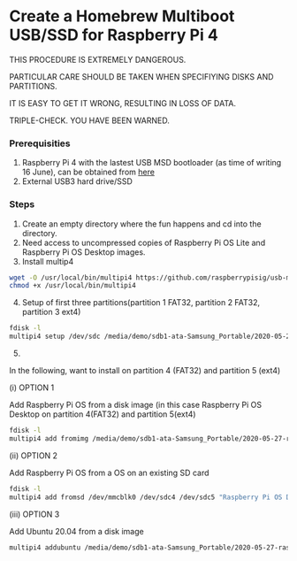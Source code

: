 # Create a Homebrew Multiboot USB/SSD for Raspberry Pi 4

THIS PROCEDURE IS EXTREMELY DANGEROUS. 

PARTICULAR CARE SHOULD BE TAKEN WHEN SPECIFIYING DISKS AND PARTITIONS.

IT IS EASY TO GET IT WRONG, RESULTING IN LOSS OF DATA. 

TRIPLE-CHECK. YOU HAVE BEEN WARNED.

### Prerequisities

1.  Raspberry Pi 4 with the lastest USB MSD bootloader (as time of writing 16 June), can be obtained from [here](https://github.com/raspberrypi/rpi-eeprom/blob/master/releases.md)
2. External USB3 hard drive/SSD

### Steps

1. Create an empty directory where the fun happens and cd into the directory.
2. Need access to uncompressed copies of Raspberry Pi OS Lite and Raspberry Pi OS Desktop images.
3. Install multip4 

```sh
wget -O /usr/local/bin/multipi4 https://github.com/raspberrypisig/usb-msd-raspberrypi-multios/raw/master/multipi4
chmod +x /usr/local/bin/multipi4
```

4. Setup of first three partitions(partition 1 FAT32, partition 2 FAT32, partition 3 ext4) 

```sh
fdisk -l
multipi4 setup /dev/sdc /media/demo/sdb1-ata-Samsung_Portable/2020-05-27-raspios-buster-lite-armhf.img
```
5. 

In the following, want to install on partition 4 (FAT32) and partition 5 (ext4)

(i) OPTION 1

Add Raspberry Pi OS from a disk image (in this case Raspberry Pi OS Desktop on partition 4(FAT32) and partition 5(ext4)

```sh
fdisk -l
multipi4 add fromimg /media/demo/sdb1-ata-Samsung_Portable/2020-05-27-raspios-buster-armhf.img /dev/sdc4 /dev/sdc5 "Raspberry Pi OS Desktop"
```

(ii) OPTION 2

Add Raspberry Pi OS from a OS on an existing SD card 

```sh
fdisk -l
multipi4 add fromsd /dev/mmcblk0 /dev/sdc4 /dev/sdc5 "Raspberry Pi OS Desktop"
```

(iii) OPTION 3

Add Ubuntu 20.04 from a disk image

```sh
multipi4 addubuntu /media/demo/sdb1-ata-Samsung_Portable/2020-05-27-raspios-buster-armhf.img /dev/sdc4 /dev/sdc5 "Ubuntu 20.04"
```



